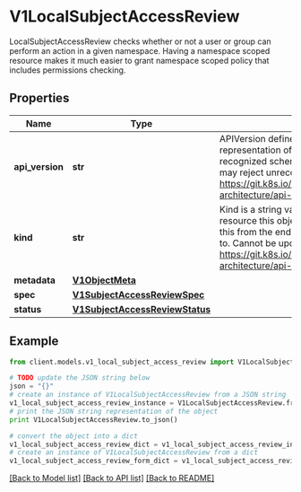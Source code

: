 # V1LocalSubjectAccessReview

LocalSubjectAccessReview checks whether or not a user or group can perform an action in a given namespace. Having a namespace scoped resource makes it much easier to grant namespace scoped policy that includes permissions checking.

## Properties
Name | Type | Description | Notes
------------ | ------------- | ------------- | -------------
**api_version** | **str** | APIVersion defines the versioned schema of this representation of an object. Servers should convert recognized schemas to the latest internal value, and may reject unrecognized values. More info: https://git.k8s.io/community/contributors/devel/sig-architecture/api-conventions.md#resources | [optional] 
**kind** | **str** | Kind is a string value representing the REST resource this object represents. Servers may infer this from the endpoint the client submits requests to. Cannot be updated. In CamelCase. More info: https://git.k8s.io/community/contributors/devel/sig-architecture/api-conventions.md#types-kinds | [optional] 
**metadata** | [**V1ObjectMeta**](V1ObjectMeta.md) |  | [optional] 
**spec** | [**V1SubjectAccessReviewSpec**](V1SubjectAccessReviewSpec.md) |  | 
**status** | [**V1SubjectAccessReviewStatus**](V1SubjectAccessReviewStatus.md) |  | [optional] 

## Example

```python
from client.models.v1_local_subject_access_review import V1LocalSubjectAccessReview

# TODO update the JSON string below
json = "{}"
# create an instance of V1LocalSubjectAccessReview from a JSON string
v1_local_subject_access_review_instance = V1LocalSubjectAccessReview.from_json(json)
# print the JSON string representation of the object
print V1LocalSubjectAccessReview.to_json()

# convert the object into a dict
v1_local_subject_access_review_dict = v1_local_subject_access_review_instance.to_dict()
# create an instance of V1LocalSubjectAccessReview from a dict
v1_local_subject_access_review_form_dict = v1_local_subject_access_review.from_dict(v1_local_subject_access_review_dict)
```
[[Back to Model list]](../README.md#documentation-for-models) [[Back to API list]](../README.md#documentation-for-api-endpoints) [[Back to README]](../README.md)


